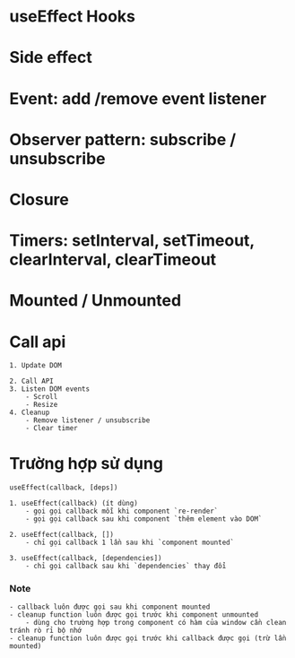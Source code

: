 # useEffect Hooks

# Side effect
# Event: add /remove event listener
# Observer pattern: subscribe / unsubscribe
# Closure
# Timers: setInterval, setTimeout, clearInterval, clearTimeout
# Mounted / Unmounted
# Call api

```
1. Update DOM

2. Call API
3. Listen DOM events
    - Scroll
    - Resize
4. Cleanup
    - Remove listener / unsubscribe
    - Clear timer
```
# Trường hợp sử dụng

`useEffect(callback, [deps])`

```
1. useEffect(callback) (ít dùng)
    - gọi gọi callback mỗi khi component `re-render`
    - gọi gọi callback sau khi component `thêm element vào DOM`

2. useEffect(callback, [])
    - chỉ gọi callback 1 lần sau khi `component mounted`
    
3. useEffect(callback, [dependencies])
    - chỉ gọi callback sau khi `dependencies` thay đổi
```

### Note
```
- callback luôn được gọi sau khi component mounted
- cleanup function luôn được gọi trước khi component unmounted
    - dùng cho trường hợp trong component có hàm của window cần clean tránh rò rỉ bộ nhớ
- cleanup function luôn được gọi trước khi callback được gọi (trừ lần mounted)
```
